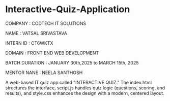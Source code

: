 # Interactive-Quiz-Application
COMPANY : CODTECH IT SOLUTIONS

NAME : VATSAL SRIVASTAVA

INTERN ID : CT6WKTX

DOMAIN : FRONT END WEB DEVELOPMENT

BATCH DURATION : JANUARY 30th,2025 to MARCH 15th, 2025

MENTOR NANE : NEELA SANTHOSH

A web-based IT quiz app called "INTERACTIVE QUIZ." The index.html structures the interface, script.js handles quiz logic (questions, scoring, and results), and style.css enhances the design with a modern, centered layout.
